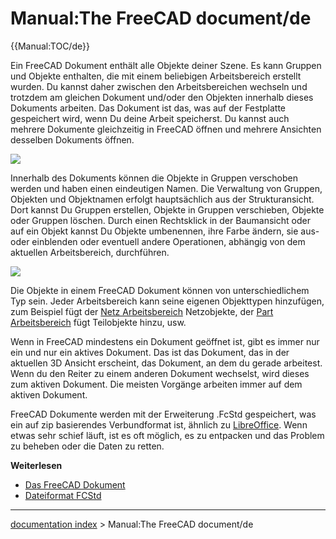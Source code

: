 # Manual:The FreeCAD document/de
{{Manual:TOC/de}}

Ein FreeCAD Dokument enthält alle Objekte deiner Szene. Es kann Gruppen und Objekte enthalten, die mit einem beliebigen Arbeitsbereich erstellt wurden. Du kannst daher zwischen den Arbeitsbereichen wechseln und trotzdem am gleichen Dokument und/oder den Objekten innerhalb dieses Dokuments arbeiten. Das Dokument ist das, was auf der Festplatte gespeichert wird, wenn Du deine Arbeit speicherst. Du kannst auch mehrere Dokumente gleichzeitig in FreeCAD öffnen und mehrere Ansichten desselben Dokuments öffnen.

![](images/Freecad-document-01.jpg )

Innerhalb des Dokuments können die Objekte in Gruppen verschoben werden und haben einen eindeutigen Namen. Die Verwaltung von Gruppen, Objekten und Objektnamen erfolgt hauptsächlich aus der Strukturansicht. Dort kannst Du Gruppen erstellen, Objekte in Gruppen verschieben, Objekte oder Gruppen löschen. Durch einen Rechtsklick in der Baumansicht oder auf ein Objekt kannst Du Objekte umbenennen, ihre Farbe ändern, sie aus- oder einblenden oder eventuell andere Operationen, abhängig von dem aktuellen Arbeitsbereich, durchführen.

![](images/Freecad-document-02.jpg )

Die Objekte in einem FreeCAD Dokument können von unterschiedlichem Typ sein. Jeder Arbeitsbereich kann seine eigenen Objekttypen hinzufügen, zum Beispiel fügt der [Netz Arbeitsbereich](Mesh_Workbench/de.md) Netzobjekte, der [Part Arbeitsbereich](Part_Workbench/de.md) fügt Teilobjekte hinzu, usw.

Wenn in FreeCAD mindestens ein Dokument geöffnet ist, gibt es immer nur ein und nur ein aktives Dokument. Das ist das Dokument, das in der aktuellen 3D Ansicht erscheint, das Dokument, an dem du gerade arbeitest. Wenn du den Reiter zu einem anderen Dokument wechselst, wird dieses zum aktiven Dokument. Die meisten Vorgänge arbeiten immer auf dem aktiven Dokument.

FreeCAD Dokumente werden mit der Erweiterung .FcStd gespeichert, was ein auf zip basierendes Verbundformat ist, ähnlich zu [LibreOffice](https://www.libreoffice.org). Wenn etwas sehr schief läuft, ist es oft möglich, es zu entpacken und das Problem zu beheben oder die Daten zu retten.

**Weiterlesen**

-   [Das FreeCAD Dokument](Document_structure/de.md)
-   [Dateiformat FCStd](File_Format_FCStd/de.md)

---
[documentation index](../README.md) > Manual:The FreeCAD document/de
